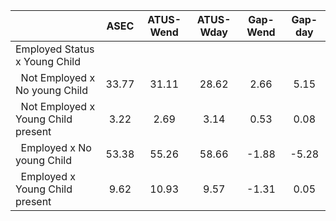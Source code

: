 
|                      |         ASEC |    ATUS-Wend |    ATUS-Wday |     Gap-Wend |      Gap-day |
| -------------------- | :----------: | :----------: | :----------: | :----------: | :----------: |
| Employed Status x Young Child |              |              |              |              |              |
| &nbsp;&nbsp;Not Employed x No young Child |        33.77 |        31.11 |        28.62 |         2.66 |         5.15 |
| &nbsp;&nbsp;Not Employed x Young Child present |         3.22 |         2.69 |         3.14 |         0.53 |         0.08 |
| &nbsp;&nbsp;Employed x No young Child |        53.38 |        55.26 |        58.66 |        -1.88 |        -5.28 |
| &nbsp;&nbsp;Employed x Young Child present |         9.62 |        10.93 |         9.57 |        -1.31 |         0.05 |

